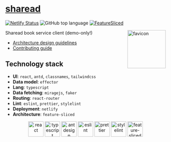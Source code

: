 # [sharead](https://dev-sharead.netlify.app)

[![Netlify Status](https://api.netlify.com/api/v1/badges/a6de8db0-95f2-45c6-bfa1-03d75ad93b21/deploy-status)](https://app.netlify.com/sites/dev-sharead/deploys)
![GitHub top language](https://img.shields.io/github/languages/top/select-name/sharead-frontend)
[![FeatureSliced](https://img.shields.io/badge/Powered%20by-%F0%9F%8D%B0%20Feature%20Sliced-%235c9cb5)](https://feature-sliced.design/)

<img alt="favicon" src="https://avatars.githubusercontent.com/u/79259044?s=140&u=0f3f9724ad109ab3dde2a90b9391493062a5444a&v=4" height=120 align="right" />

Sharead book service client (demo-only!)

- [Architecture design guidelines](https://feature-sliced.design/)
- [Contributing guide](CONTRIBUTING.md)

## Technology stack

- **UI**: `react`, `antd`, `classnames`, `tailwindcss`
- **Data model**: `effector`
- **Lang**: `typescript`
- **Data fetching**: `miragejs`, `faker`
- **Routing**: `react-router`
- **Lint**: `eslint`, `prettier`, `stylelint`
- **Deployment**: `netlify`
- **Architecture**: `feature-sliced`

<div align="center">
<img title="react" alt="react" height=48 src="https://cdn.auth0.com/blog/react-js/react.png"/>
<img title="typescript" alt="typescript" height=48 src="https://raw.githubusercontent.com/remojansen/logo.ts/master/ts.png"/>
<img title="antdesign" alt="antdesign" height=48 src="https://gw.alipayobjects.com/zos/rmsportal/KDpgvguMpGfqaHPjicRK.svg"/>
<img title="eslint" alt="eslint" height=48 src="https://d33wubrfki0l68.cloudfront.net/204482ca413433c80cd14fe369e2181dd97a2a40/092e2/assets/img/logo.svg"/>
<img title="prettier" alt="prettier" height=48 src="https://prettier.io/icon.png"/>
<img title="stylelint" alt="stylelint" height=48 src="https://camo.githubusercontent.com/aa04feafbd080140cd834905cf171ccf7b06fc5f1f1ae07ce9879218165312d1/68747470733a2f2f63646e2e776f726c64766563746f726c6f676f2e636f6d2f6c6f676f732f7374796c656c696e742e737667"/>
<img title="feature-sliced" alt="feature-sliced" height=48 src="https://avatars.githubusercontent.com/u/60469024?s=200&v=4"/>
</div>
